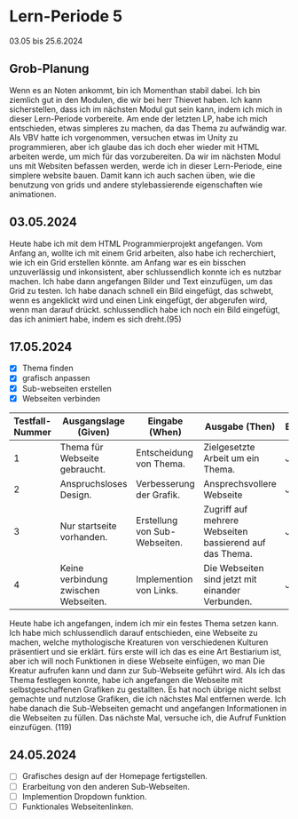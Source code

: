 # Lern-Periode 5
03.05 bis 25.6.2024

## Grob-Planung
Wenn es an Noten ankommt, bin ich Momenthan stabil dabei. Ich bin ziemlich gut in den Modulen, die wir bei herr Thievet haben. Ich kann sicherstellen, dass ich im nächsten Modul gut sein kann, indem ich mich in dieser Lern-Periode vorbereite.
Am ende der letzten LP, habe ich mich entschieden, etwas simpleres zu machen, da das Thema zu aufwändig war. Als VBV hatte ich vorgenommen, versuchen etwas im Unity zu programmieren, aber ich glaube das ich doch eher wieder mit HTML arbeiten werde, um mich für das vorzubereiten. 
Da wir im nächsten Modul uns mit Websiten befassen werden, werde ich in dieser Lern-Periode, eine simplere website bauen. Damit kann ich auch sachen üben, wie die benutzung von grids und andere stylebassierende eigenschaften wie animationen.

## 03.05.2024
Heute habe ich mit dem HTML Programmierprojekt angefangen. Vom Anfang an, wollte ich mit einem Grid arbeiten, also habe ich recherchiert, wie ich ein Grid erstellen könnte. am Anfang war es ein bisschen unzuverlässig und inkonsistent, aber schlussendlich konnte ich es nutzbar machen. Ich habe dann angefangen Bilder und Text einzufügen, um das Grid zu testen. Ich habe danach schnell ein Bild eingefügt, das schwebt, wenn es angeklickt wird und einen Link eingefügt, der abgerufen wird, wenn man darauf drückt. schlussendlich habe ich noch ein Bild eingefügt, das ich animiert habe, indem es sich dreht.(95)

## 17.05.2024
- [x] Thema finden
- [x] grafisch anpassen
- [x] Sub-webseiten erstellen
- [x] Webseiten verbinden

| Testfall-Nummer | Ausgangslage (Given) | Eingabe (When) | Ausgabe (Then) | Erfüllt? |
| --------------- | -------------------- | -------------- | -------------- | -------- |
| 1               |Thema für Webseite gebraucht.|Entscheidung von Thema.|Zielgesetzte Arbeit um ein Thema.|Ja|
| 2             |Anspruchsloses Design.|Verbesserung der Grafik.|Ansprechsvollere Webseite|Ja|
| 3               |Nur startseite vorhanden.|Erstellung von Sub-Webseiten.|Zugriff auf mehrere Webseiten bassierend auf das Thema.|Ja|
| 4             |Keine verbindung zwischen Webseiten.|Implemention von Links.|Die Webseiten sind jetzt mit einander Verbunden.|Ja|

Heute habe ich angefangen, indem ich mir ein festes Thema setzen kann. Ich habe mich schlussendlich darauf entschieden, eine Webseite zu machen, welche mythologische Kreaturen von verschiedenen Kulturen präsentiert und sie erklärt. fürs erste will ich das es eine Art Bestiarium ist, aber ich will noch Funktionen in diese Webseite einfügen, wo man Die Kreatur aufrufen kann und dann zur Sub-Webseite geführt wird. Als ich das Thema festlegen konnte, habe ich angefangen die Webseite mit selbstgeschaffenen Grafiken zu gestallten. Es hat noch übrige nicht selbst gemachte und nutzlose Grafiken, die ich nächstes Mal entfernen werde. Ich habe danach die Sub-Webseiten gemacht und angefangen Informationen in die Webseiten zu füllen. Das nächste Mal, versuche ich, die Aufruf Funktion einzufügen. (119)

## 24.05.2024
- [ ] Grafisches design auf der Homepage fertigstellen.
- [ ] Erarbeitung von den anderen Sub-Webseiten.
- [ ] Implemention Dropdown funktion.
- [ ] Funktionales Webseitenlinken.
